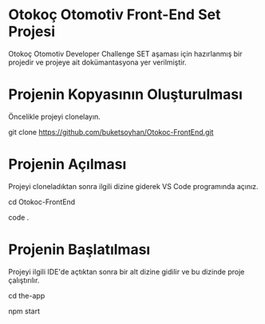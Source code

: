 # Otokoç Otomotiv Front-End Set Projesi
Otokoç Otomotiv Developer Challenge SET aşaması için hazırlanmış bir projedir ve projeye ait dokümantasyona yer verilmiştir.

# Projenin Kopyasının Oluşturulması
Öncelikle projeyi clonelayın. 

git clone https://github.com/buketsoyhan/Otokoc-FrontEnd.git

# Projenin Açılması
Projeyi cloneladıktan sonra ilgili dizine giderek VS Code programında açınız.  

cd Otokoc-FrontEnd

code .

# Projenin Başlatılması
Projeyi ilgili IDE'de açtıktan sonra bir alt dizine gidilir ve bu dizinde proje çalıştırılır.

cd the-app

npm start
